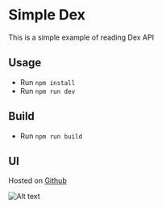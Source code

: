 # Simple Dex

This is a simple example of reading Dex API

## Usage

* Run `npm install`
* Run `npm run dev`

## Build

* Run `npm run build`

## UI

Hosted on [Github](https://simple-dex.github.io/simple-dex/)

![Alt text](assets/screenshot-1.png?raw=true "Screenshot")

